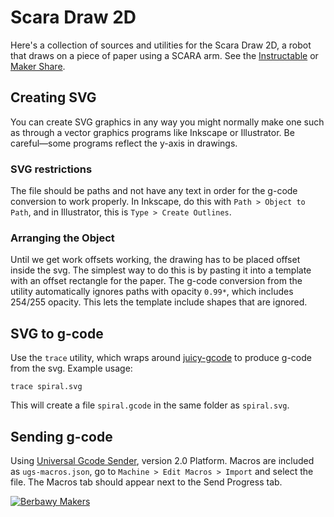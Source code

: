 # Scara Draw 2D

Here's a collection of sources and utilities for the Scara Draw 2D, a robot that draws on a piece of paper using a SCARA arm. See the [Instructable](https://www.instructables.com/id/Scara-Draw-2D/) or [Maker Share](https://makershare.com/projects/scara-draw-2d).

## Creating SVG
You can create SVG graphics in any way you might normally make one such as through a vector graphics programs like Inkscape or Illustrator. Be careful—some programs reflect the y-axis in drawings.

### SVG restrictions
The file should be paths and not have any text in order for the g-code conversion to work properly. In Inkscape, do this with `Path > Object to Path`, and in Illustrator, this is `Type > Create Outlines`.

### Arranging the Object
Until we get work offsets working, the drawing has to be placed offset inside the svg. The simplest way to do this is by pasting it into a template with an offset rectangle for the paper. The g-code conversion from the utility automatically ignores paths with opacity `0.99*`, which includes 254/255 opacity. This lets the template include shapes that are ignored.

## SVG to g-code
Use the `trace` utility, which wraps around [juicy-gcode](https://github.com/domoszlai/juicy-gcode) to produce g-code from the svg. Example usage:

    trace spiral.svg
  
This will create a file `spiral.gcode` in the same folder as `spiral.svg`.

## Sending g-code
Using [Universal Gcode Sender](https://winder.github.io/ugs_website/download/),
version 2.0 Platform. Macros are included as `ugs-macros.json`, go to `Machine > Edit Macros > Import` and select the file. The Macros tab should appear next to the Send Progress tab.

[![Berbawy Makers](https://img1.wsimg.com/isteam/ip/775e3d6a-d7bd-475c-b754-040291ed09d1/BerbawyMakersInc_Marks-trace.jpg/:/cr=t:23.21%25,l:0%25,w:100%25,h:53.59%25/rs=w:388,h:194,cg:true)](makers.berbawy.com)



